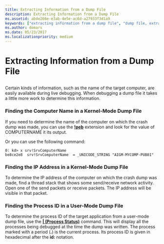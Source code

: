 ```yaml
---
title: Extracting Information from a Dump File
description: Extracting Information from a Dump File
ms.assetid: abde266e-e3ab-4e5e-ac6d-a27933f3d1a9
keywords: ["extracting information from a dump file", "dump file, extracting various information", "machine name (determining from a dump file)", "computer name (determining from a dump file)", "IP address (determining from a dump file)"]
ms.author: domars
ms.date: 05/23/2017
ms.localizationpriority: medium
---
```


# Extracting Information from a Dump File


## <span id="ddk_extracting_information_from_a_dump_file_dbg"></span><span id="DDK_EXTRACTING_INFORMATION_FROM_A_DUMP_FILE_DBG"></span>


Certain kinds of information, such as the name of the target computer, are easily available during live debugging. When debugging a dump file it takes a little more work to determine this information.

### <span id="finding_the_computer_name_in_a_kernel_mode_dump_file"></span><span id="FINDING_THE_COMPUTER_NAME_IN_A_KERNEL_MODE_DUMP_FILE"></span>Finding the Computer Name in a Kernel-Mode Dump File

If you need to determine the name of the computer on which the crash dump was made, you can use the [**!peb**](-peb.md) extension and look for the value of COMPUTERNAME it its output.

Or you can use the following command:

```
0: kd> x srv!SrvComputerName
be8ce2e8  srv!SrvComputerName  = _UNICODE_STRING "AIGM-MYCOMP-PUB01"
```

### <span id="finding_the_ip_address_in_a_kernel_mode_dump_file"></span><span id="FINDING_THE_IP_ADDRESS_IN_A_KERNEL_MODE_DUMP_FILE"></span>Finding the IP Address in a Kernel-Mode Dump File

To determine the IP address of the computer on which the crash dump was made, find a thread stack that shows some send/receive network activity. Open one of the send packets or receive packets. The IP address will be visible in that packet.

### <span id="finding_the_process_id_in_a_user_mode_dump_file"></span><span id="FINDING_THE_PROCESS_ID_IN_A_USER_MODE_DUMP_FILE"></span>Finding the Process ID in a User-Mode Dump File

To determine the process ID of the target application from a user-mode dump file, use the [**| (Process Status)**](---process-status-.md) command. This will display all the processes being debugged at the time the dump was written. The process marked with a period (**.**) is the current process. Its process ID is given in hexadecimal after the **id:** notation.

 

 






